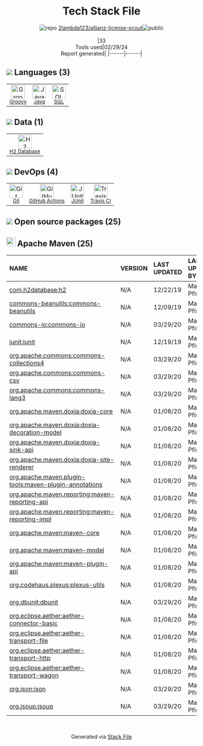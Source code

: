 <!--
&lt;--- Readme.md Snippet without images Start ---&gt;
## Tech Stack
2lambda123/allianz-license-scout is built on the following main stack:

- [Groovy](https://groovy-lang.org/) – Languages
- [Java](https://www.java.com) – Languages
- [SQL](https://en.wikipedia.org/wiki/SQL) – Languages
- [H2 Database](http://www.h2database.com/) – Databases
- [GitHub Actions](https://github.com/features/actions) – Continuous Integration
- [JUnit](http://junit.org/) – Testing Frameworks
- [Travis CI](http://travis-ci.com/) – Continuous Integration

Full tech stack [here](/techstack.md)

&lt;--- Readme.md Snippet without images End ---&gt;

&lt;--- Readme.md Snippet with images Start ---&gt;
## Tech Stack
2lambda123/allianz-license-scout is built on the following main stack:

- <img width='25' height='25' src='https://img.stackshare.io/service/997/default_7ff5fcd857f42ad25149f659693d8930bffddf14.png' alt='Groovy'/> [Groovy](https://groovy-lang.org/) – Languages
- <img width='25' height='25' src='https://img.stackshare.io/service/995/K85ZWV2F.png' alt='Java'/> [Java](https://www.java.com) – Languages
- <img width='25' height='25' src='https://img.stackshare.io/service/2271/default_068d33483bba6b81ee13fbd4dc7aab9780896a54.png' alt='SQL'/> [SQL](https://en.wikipedia.org/wiki/SQL) – Languages
- <img width='25' height='25' src='https://img.stackshare.io/service/3105/h2-logo_square_400x400.png' alt='H2 Database'/> [H2 Database](http://www.h2database.com/) – Databases
- <img width='25' height='25' src='https://img.stackshare.io/service/11563/actions.png' alt='GitHub Actions'/> [GitHub Actions](https://github.com/features/actions) – Continuous Integration
- <img width='25' height='25' src='https://img.stackshare.io/service/2020/874086.png' alt='JUnit'/> [JUnit](http://junit.org/) – Testing Frameworks
- <img width='25' height='25' src='https://img.stackshare.io/service/460/Lu6cGu0z_400x400.png' alt='Travis CI'/> [Travis CI](http://travis-ci.com/) – Continuous Integration

Full tech stack [here](/techstack.md)

&lt;--- Readme.md Snippet with images End ---&gt;
-->
<div align="center">

# Tech Stack File
![](https://img.stackshare.io/repo.svg "repo") [2lambda123/allianz-license-scout](https://github.com/2lambda123/allianz-license-scout)![](https://img.stackshare.io/public_badge.svg "public")
<br/><br/>
|33<br/>Tools used|02/29/24 <br/>Report generated|
|------|------|
</div>

## <img src='https://img.stackshare.io/languages.svg'/> Languages (3)
<table><tr>
  <td align='center'>
  <img width='36' height='36' src='https://img.stackshare.io/service/997/default_7ff5fcd857f42ad25149f659693d8930bffddf14.png' alt='Groovy'>
  <br>
  <sub><a href="https://groovy-lang.org/">Groovy</a></sub>
  <br>
  <sub></sub>
</td>

<td align='center'>
  <img width='36' height='36' src='https://img.stackshare.io/service/995/K85ZWV2F.png' alt='Java'>
  <br>
  <sub><a href="https://www.java.com">Java</a></sub>
  <br>
  <sub></sub>
</td>

<td align='center'>
  <img width='36' height='36' src='https://img.stackshare.io/service/2271/default_068d33483bba6b81ee13fbd4dc7aab9780896a54.png' alt='SQL'>
  <br>
  <sub><a href="https://en.wikipedia.org/wiki/SQL">SQL</a></sub>
  <br>
  <sub></sub>
</td>

</tr>
</table>

## <img src='https://img.stackshare.io/databases.svg'/> Data (1)
<table><tr>
  <td align='center'>
  <img width='36' height='36' src='https://img.stackshare.io/service/3105/h2-logo_square_400x400.png' alt='H2 Database'>
  <br>
  <sub><a href="http://www.h2database.com/">H2 Database</a></sub>
  <br>
  <sub></sub>
</td>

</tr>
</table>

## <img src='https://img.stackshare.io/devops.svg'/> DevOps (4)
<table><tr>
  <td align='center'>
  <img width='36' height='36' src='https://img.stackshare.io/service/1046/git.png' alt='Git'>
  <br>
  <sub><a href="http://git-scm.com/">Git</a></sub>
  <br>
  <sub></sub>
</td>

<td align='center'>
  <img width='36' height='36' src='https://img.stackshare.io/service/11563/actions.png' alt='GitHub Actions'>
  <br>
  <sub><a href="https://github.com/features/actions">GitHub Actions</a></sub>
  <br>
  <sub></sub>
</td>

<td align='center'>
  <img width='36' height='36' src='https://img.stackshare.io/service/2020/874086.png' alt='JUnit'>
  <br>
  <sub><a href="http://junit.org/">JUnit</a></sub>
  <br>
  <sub></sub>
</td>

<td align='center'>
  <img width='36' height='36' src='https://img.stackshare.io/service/460/Lu6cGu0z_400x400.png' alt='Travis CI'>
  <br>
  <sub><a href="http://travis-ci.com/">Travis CI</a></sub>
  <br>
  <sub></sub>
</td>

</tr>
</table>


## <img src='https://img.stackshare.io/group.svg' /> Open source packages (25)</h2>

## <img width='24' height='24' src='https://img.stackshare.io/package_manager/977/default_9833f2ef0bbc2a946b4cc5e9307264033361076b.png'/> Apache Maven (25)

|NAME|VERSION|LAST UPDATED|LAST UPDATED BY|LICENSE|VULNERABILITIES|
|:------|:------|:------|:------|:------|:------|
|[com.h2database:h2](http://www.h2database.com)|N/A|12/22/19|Matthias Pfisterer |MIT-feh|N/A|
|[commons-beanutils:commons-beanutils](https://commons.apache.org/proper/commons-beanutils/)|N/A|12/09/19|Matthias Pfisterer |Apache-2.0|N/A|
|[commons-io:commons-io](http://commons.apache.org/proper/commons-io/)|N/A|03/29/20|Matthias Pfisterer |Apache-2.0|N/A|
|[junit:junit](http://junit.org)|N/A|12/19/19|Matthias Pfisterer |EPL-1.0|N/A|
|[org.apache.commons:commons-collections4](https://commons.apache.org/proper/commons-collections/)|N/A|03/29/20|Matthias Pfisterer |Apache-2.0|N/A|
|[org.apache.commons:commons-csv](http://commons.apache.org/proper/commons-csv/)|N/A|03/29/20|Matthias Pfisterer |Apache-2.0|N/A|
|[org.apache.commons:commons-lang3](http://commons.apache.org/proper/commons-lang/)|N/A|03/29/20|Matthias Pfisterer |Apache-2.0|N/A|
|[org.apache.maven.doxia:doxia-core](http://maven.apache.org/doxia/doxia/)|N/A|01/08/20|Matthias Pfisterer |Apache-2.0|N/A|
|[org.apache.maven.doxia:doxia-decoration-model](http://maven.apache.org/doxia/doxia-sitetools/doxia-decoration-model/)|N/A|01/08/20|Matthias Pfisterer |Apache-2.0|N/A|
|[org.apache.maven.doxia:doxia-sink-api]()|N/A|01/08/20|Matthias Pfisterer |Apache-2.0|N/A|
|[org.apache.maven.doxia:doxia-site-renderer](http://maven.apache.org/doxia/doxia-sitetools/doxia-site-renderer/)|N/A|01/08/20|Matthias Pfisterer |Apache-2.0|N/A|
|[org.apache.maven.plugin-tools:maven-plugin-annotations]()|N/A|01/08/20|Matthias Pfisterer |Apache-2.0|N/A|
|[org.apache.maven.reporting:maven-reporting-api]()|N/A|01/08/20|Matthias Pfisterer |Apache-2.0|N/A|
|[org.apache.maven.reporting:maven-reporting-impl]()|N/A|01/08/20|Matthias Pfisterer |Apache-2.0|N/A|
|[org.apache.maven:maven-core](https://maven.apache.org/ref/3.6.1/)|N/A|01/08/20|Matthias Pfisterer |Apache-2.0|N/A|
|[org.apache.maven:maven-model]()|N/A|01/08/20|Matthias Pfisterer |Apache-2.0|N/A|
|[org.apache.maven:maven-plugin-api]()|N/A|01/08/20|Matthias Pfisterer |Apache-2.0|N/A|
|[org.codehaus.plexus:plexus-utils](http://codehaus-plexus.github.io/)|N/A|01/08/20|Matthias Pfisterer |Apache-2.0|N/A|
|[org.dbunit:dbunit](http://dbunit.sourceforge.net)|N/A|03/29/20|Matthias Pfisterer |LGPL-2.1+|N/A|
|[org.eclipse.aether:aether-connector-basic]()|N/A|01/08/20|Matthias Pfisterer |EPL-2.0|N/A|
|[org.eclipse.aether:aether-transport-file]()|N/A|01/08/20|Matthias Pfisterer |EPL-2.0|N/A|
|[org.eclipse.aether:aether-transport-http]()|N/A|01/08/20|Matthias Pfisterer |EPL-2.0|N/A|
|[org.eclipse.aether:aether-transport-wagon]()|N/A|01/08/20|Matthias Pfisterer |EPL-2.0|N/A|
|[org.json:json](https://github.com/douglascrockford/JSON-java)|N/A|03/29/20|Matthias Pfisterer |JSON|N/A|
|[org.jsoup:jsoup](https://jsoup.org/)|N/A|03/29/20|Matthias Pfisterer |MIT|N/A|

<br/>
<div align='center'>

Generated via [Stack File](https://github.com/marketplace/stack-file)
